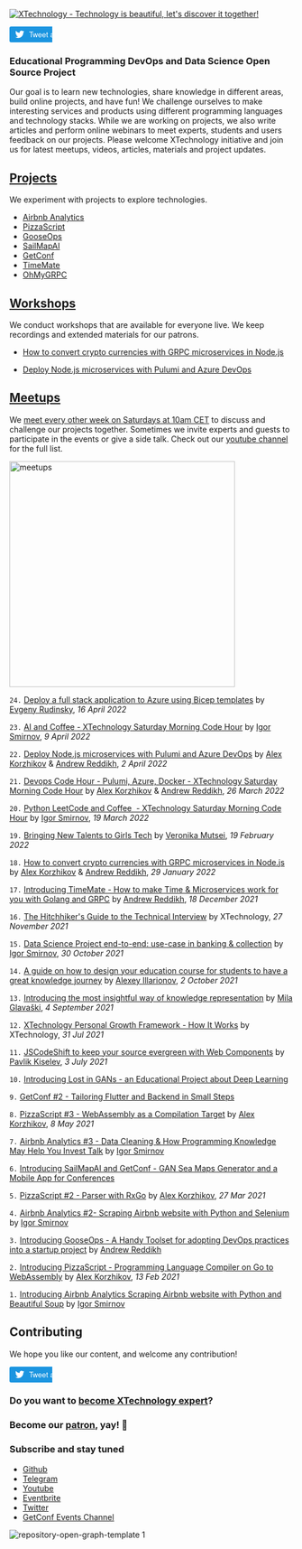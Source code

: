 [![XTechnology - Technology is beautiful, let's discover it together!](https://user-images.githubusercontent.com/1259644/139526072-c2df5b3f-86b3-40eb-a91a-e51a307269ec.png)](https://xtechnology.dev/)

<style type="text/css">
  h1:first-child {
    display: none;
  }
  /* twitter button */
  .twitter-btn {
    width: 76px;
    display: inline-block;
    overflow: hidden;
    text-align: left;
    white-space: nowrap;
    vertical-align: top:
    zoom: 1;
    font-size: 13px;
    line-height: 26px;
    font-family: "Helvetica Neue",Arial,sans-serif;
  }
  .twitter-btn a {
    height: 28px;
    padding: 1px 10px 1px 9px;
    border-radius: 4px;
    position: relative;
    font-weight: 500;
    color: #fff;
    cursor: pointer;
    background-color: #1b95e0;
    border-radius: 3px;
    box-sizing: border-box;
    display: inline-block;
    text-decoration: none;
  }
  .twitter-btn a:hover {
    background-color: #0c7abf;
  }
  .twitter-btn a i {
    width: 18px;
    height: 18px;
    top: 4px;
    position: relative;
    display: inline-block;
    background: transparent 0 0 no-repeat;
    background-image: url(data:image/svg+xml,%3Csvg%20xmlns%3D%22http%3A%2F%2Fwww.w3.org%2F2000%2Fsvg%22%20viewBox%3D%220%200%2072%2072%22%3E%3Cpath%20fill%3D%22none%22%20d%3D%22M0%200h72v72H0z%22%2F%3E%3Cpath%20class%3D%22icon%22%20fill%3D%22%23fff%22%20d%3D%22M68.812%2015.14c-2.348%201.04-4.87%201.744-7.52%202.06%202.704-1.62%204.78-4.186%205.757-7.243-2.53%201.5-5.33%202.592-8.314%203.176C56.35%2010.59%2052.948%209%2049.182%209c-7.23%200-13.092%205.86-13.092%2013.093%200%201.026.118%202.02.338%202.98C25.543%2024.527%2015.9%2019.318%209.44%2011.396c-1.125%201.936-1.77%204.184-1.77%206.58%200%204.543%202.312%208.552%205.824%2010.9-2.146-.07-4.165-.658-5.93-1.64-.002.056-.002.11-.002.163%200%206.345%204.513%2011.638%2010.504%2012.84-1.1.298-2.256.457-3.45.457-.845%200-1.666-.078-2.464-.23%201.667%205.2%206.5%208.985%2012.23%209.09-4.482%203.51-10.13%205.605-16.26%205.605-1.055%200-2.096-.06-3.122-.184%205.794%203.717%2012.676%205.882%2020.067%205.882%2024.083%200%2037.25-19.95%2037.25-37.25%200-.565-.013-1.133-.038-1.693%202.558-1.847%204.778-4.15%206.532-6.774z%22%2F%3E%3C%2Fsvg%3E);
  }
  .twitter-btn a span {
    margin-left: 4px;
    white-space: nowrap;
    display: inline-block;
    vertical-align: top;
    zoom: 1;
  }
</style>

<div class="twitter-btn">
  <a href="https://twitter.com/XTechnology5/status/1513973177768157200"><i></i>
  <span>Tweet about DevOps</span></a>
</div>

### Educational Programming DevOps and Data Science Open Source Project

Our goal is to learn new technologies, share knowledge in different areas, build online projects, and have fun! We challenge ourselves to make interesting services and products using different programming languages and technology stacks. While we are working on projects, we also write articles and perform online webinars to meet experts, students and users feedback on our projects. Please welcome XTechnology initiative and join us for latest meetups, videos, articles, materials and project updates.

## [Projects](https://github.com/x-technology)

We experiment with projects to explore technologies.

- [Airbnb Analytics](https://github.com/x-technology/airbnb-analytics)
- [PizzaScript](https://github.com/x-technology/PizzaScript)
- [GooseOps](https://github.com/x-technology/GooseOps)
- [SailMapAI](https://github.com/x-technology/SailMapAI)
- [GetConf](https://github.com/x-technology/getconf)
- [TimeMate](https://github.com/x-technology/timemate)
- [OhMyGRPC](https://github.com/x-technology/micro-services-infrastructure-pulumi-azure-devops)

## [Workshops](https://www.eventbrite.co.uk/o/xtechnology-32181547901)

We conduct workshops that are available for everyone live. We keep recordings and extended materials for our patrons.

- [How to convert crypto currencies with GRPC microservices in Node.js](./grpc.md)

- [Deploy Node.js microservices with Pulumi and Azure DevOps](./devops.md)

## [Meetups](https://www.eventbrite.co.uk/o/xtechnology-32181547901)

We [meet every other week on Saturdays at 10am CET](https://www.eventbrite.co.uk/o/xtechnology-32181547901) to discuss and challenge our projects together. Sometimes we invite experts and guests to participate in the events or give a side talk. Check out our [youtube channel](https://www.youtube.com/channel/UCQZNnzybEi0vvNbeDB0qABQ) for the full list.

<img width="400" alt="meetups" src="https://user-images.githubusercontent.com/1259644/115154277-4fc99f80-a07a-11eb-9070-e002050f498e.png">

`24.` [Deploy a full stack application to Azure using Bicep templates](https://www.eventbrite.co.uk/e/deploy-a-full-stack-application-to-azure-using-bicep-templates-tickets-319016485897?aff=github) by [Evgeny Rudinsky](https://www.linkedin.com/in/evgenyrudinsky/), *16 April 2022*

`23.` [AI and Coffee - XTechnology Saturday Morning Code Hour](https://www.youtube.com/watch?v=hViPSVy_q1g) by [Igor Smirnov](https://www.linkedin.com/in/igorsmirnov/), *9 April 2022*

`22.` [Deploy Node.js microservices with Pulumi and Azure DevOps](https://www.eventbrite.com/e/deploy-nodejs-microservices-with-pulumi-and-azure-devops-tickets-308874149897) by [Alex Korzhikov](https://twitter.com/AlexKorzhikov) & [Andrew Reddikh](https://twitter.com/AndrewRedUK), *2 April 2022*

`21.` [Devops Code Hour - Pulumi, Azure, Docker  - XTechnology Saturday Morning Code Hour](https://www.youtube.com/channel/UCQZNnzybEi0vvNbeDB0qABQ) by [Alex Korzhikov](https://twitter.com/AlexKorzhikov) & [Andrew Reddikh](https://twitter.com/AndrewRedUK), *26 March 2022*

`20.` [Python LeetCode and Coffee ️ - XTechnology Saturday Morning Code Hour](https://youtu.be/pZ-v-POS56g) by [Igor Smirnov](https://www.linkedin.com/in/igorsmirnov/), *19 March 2022*

`19.` [Bringing New Talents to Girls Tech](https://www.youtube.com/watch?v=erzYHI4aNqc) by [Veronika Mutsei](https://www.linkedin.com/in/veronika-mutsei-78b46164/), *19 February 2022*

`18.` [How to convert crypto currencies with GRPC microservices in Node.js](./grpc.md) by [Alex Korzhikov](https://twitter.com/AlexKorzhikov) & [Andrew Reddikh](https://twitter.com/AndrewRedUK), *29 January 2022*

`17.` [Introducing TimeMate - How to make Time & Microservices work for you with Golang and GRPC](https://youtu.be/sk6JBVmiXj4) by [Andrew Reddikh](https://twitter.com/AndrewRedUK), *18 December 2021*

`16.` [The Hitchhiker's Guide to the Technical Interview](https://www.youtube.com/watch?v=whG-zl_bZtc) by XTechnology, *27 November 2021*

`15.` [Data Science Project end-to-end: use-case in banking & collection](https://youtu.be/CyMECKZQnts) by [Igor Smirnov](https://www.linkedin.com/in/igorsmirnov/), *30 October 2021*

`14.` [A guide on how to design your education course for students to have a great knowledge journey](https://www.youtube.com/watch?v=rVttDn9vLvU) by [Alexey Illarionov](https://www.linkedin.com/in/alexey-illarionov/), *2 October 2021*

`13.` [Introducing the most insightful way of knowledge representation](https://www.youtube.com/watch?v=jk2HOHwZBVc) by [Mila Glavaški](https://www.linkedin.com/in/milaglavaski), *4 September 2021*

`12.` [XTechnology Personal Growth Framework - How It Works](https://www.youtube.com/watch?v=DQDZL8uVJuk) by XTechnology, *31 Jul 2021*

`11.` [JSCodeShift to keep your source evergreen with Web Components](https://www.youtube.com/watch?v=UF4LFNN2Ut4) by [Pavlik Kiselev](https://nl.linkedin.com/in/%F0%9F%92%BB-pavlik-kiselev-06993347), *3 July 2021*

`10.` [Introducing Lost in GANs - an Educational Project about Deep Learning](https://www.youtube.com/watch?v=bRvJ2NlFU3k)

`9.` [GetConf #2 - Tailoring Flutter and Backend in Small Steps](https://youtu.be/tRqwIrlytt8)

`8.` [PizzaScript #3 - WebAssembly as a Compilation Target](https://www.youtube.com/watch?v=TKV8eUeOeE8) by [Alex Korzhikov](https://twitter.com/AlexKorzhikov), *8 May 2021*

`7.` [Airbnb Analytics #3 - Data Cleaning & How Programming Knowledge May Help You Invest Talk](https://www.youtube.com/watch?v=6iJ8MMDNQ9c) by [Igor Smirnov](https://www.linkedin.com/in/igorsmirnov/)

`6.` [Introducing SailMapAI and GetConf - GAN Sea Maps Generator and a Mobile App for Conferences](https://youtu.be/7jtzvDK2mKk) 

`5.` [PizzaScript #2 - Parser with RxGo](https://youtu.be/a3RvC2fvr_g) by [Alex Korzhikov](https://twitter.com/AlexKorzhikov), *27 Mar 2021*

`4.` [Airbnb Analytics #2- Scraping Airbnb website with Python and Selenium](https://youtu.be/L8ooiuBnZ8M) by [Igor Smirnov](https://www.linkedin.com/in/igorsmirnov/)

`3.` [Introducing GooseOps - A Handy Toolset for adopting DevOps practices into a startup project](https://youtu.be/3ofIaeM4nls) by [Andrew Reddikh](https://twitter.com/AndrewRedUK)

`2.` [Introducing PizzaScript - Programming Language Compiler on Go to WebAssembly](https://youtu.be/V6naUYo1Wdk) by [Alex Korzhikov](https://twitter.com/AlexKorzhikov), *13 Feb 2021*

`1.` [Introducing Airbnb Analytics Scraping Airbnb website with Python and Beautiful Soup](https://youtu.be/B7uOXdHc8jc) by [Igor Smirnov](https://www.linkedin.com/in/igorsmirnov/)

## Contributing

We hope you like our content, and welcome any contribution!

<div class="twitter-btn">
  <a href="https://twitter.com/XTechnology5/status/1513973177768157200"><i></i>
  <span>Tweet about us!</span></a>
</div>

### Do you want to [become XTechnology expert](https://forms.gle/8xc1j7cf8h3sEZ6W8)?

### Become our [patron](https://www.patreon.com/xtechnology), yay! 🙏

### Subscribe and stay tuned

- [Github](https://github.com/x-technology)
- [Telegram](https://t.me/xtechn)
- [Youtube](https://www.youtube.com/channel/UCQZNnzybEi0vvNbeDB0qABQ)
- [Eventbrite](https://www.eventbrite.co.uk/o/xtechnology-32181547901)
- [Twitter](https://twitter.com/XTechnology5)
- [GetConf Events Channel](https://t.me/getconf)

![repository-open-graph-template 1](https://user-images.githubusercontent.com/1259644/115153860-493a2880-a078-11eb-85c8-201b1512ee4b.png)
